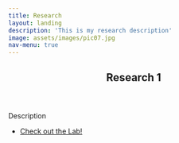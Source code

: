 ```yaml
---
title: Research
layout: landing
description: 'This is my research description'
image: assets/images/pic07.jpg
nav-menu: true
---
```


<!-- Main -->
<div id="main">


<!-- One -->
<section id="one">
	<div class="inner">
		<header class="major">
			<h2> Research 1</h2>
		</header>
		<p>Description</p>
		<ul class="actions">
			<li><a href="generic.html" class="button next">Check out the Lab!</a></li>
		</ul>
	</div>
</section>

</div>
